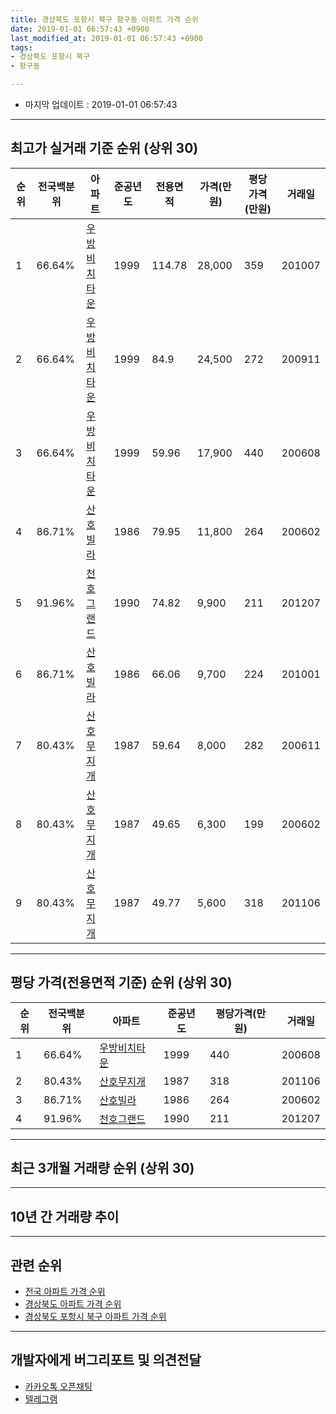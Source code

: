 ```yaml
---
title: 경상북도 포항시 북구 항구동 아파트 가격 순위
date: 2019-01-01 06:57:43 +0900
last_modified_at: 2019-01-01 06:57:43 +0900
tags:
- 경상북도 포항시 북구
- 항구동

---
```


* 마지막 업데이트 : 2019-01-01 06:57:43

---

## 최고가 실거래 기준 순위 (상위 30)


|순위|전국백분위|아파트|준공년도|전용면적|가격(만원)|평당가격(만원)|거래일|
|---|---|---|---|---|---|---|---|
|1|66.64%|[우방비치타운](https://search.naver.com/search.naver?query=%EA%B2%BD%EC%83%81%EB%B6%81%EB%8F%84+%ED%8F%AC%ED%95%AD%EC%8B%9C+%EB%B6%81%EA%B5%AC+%ED%95%AD%EA%B5%AC%EB%8F%99+%EC%9A%B0%EB%B0%A9%EB%B9%84%EC%B9%98%ED%83%80%EC%9A%B4)|1999|114.78|28,000|359|201007|
|2|66.64%|[우방비치타운](https://search.naver.com/search.naver?query=%EA%B2%BD%EC%83%81%EB%B6%81%EB%8F%84+%ED%8F%AC%ED%95%AD%EC%8B%9C+%EB%B6%81%EA%B5%AC+%ED%95%AD%EA%B5%AC%EB%8F%99+%EC%9A%B0%EB%B0%A9%EB%B9%84%EC%B9%98%ED%83%80%EC%9A%B4)|1999|84.9|24,500|272|200911|
|3|66.64%|[우방비치타운](https://search.naver.com/search.naver?query=%EA%B2%BD%EC%83%81%EB%B6%81%EB%8F%84+%ED%8F%AC%ED%95%AD%EC%8B%9C+%EB%B6%81%EA%B5%AC+%ED%95%AD%EA%B5%AC%EB%8F%99+%EC%9A%B0%EB%B0%A9%EB%B9%84%EC%B9%98%ED%83%80%EC%9A%B4)|1999|59.96|17,900|440|200608|
|4|86.71%|[산호빌라](https://search.naver.com/search.naver?query=%EA%B2%BD%EC%83%81%EB%B6%81%EB%8F%84+%ED%8F%AC%ED%95%AD%EC%8B%9C+%EB%B6%81%EA%B5%AC+%ED%95%AD%EA%B5%AC%EB%8F%99+%EC%82%B0%ED%98%B8%EB%B9%8C%EB%9D%BC)|1986|79.95|11,800|264|200602|
|5|91.96%|[천호그랜드](https://search.naver.com/search.naver?query=%EA%B2%BD%EC%83%81%EB%B6%81%EB%8F%84+%ED%8F%AC%ED%95%AD%EC%8B%9C+%EB%B6%81%EA%B5%AC+%ED%95%AD%EA%B5%AC%EB%8F%99+%EC%B2%9C%ED%98%B8%EA%B7%B8%EB%9E%9C%EB%93%9C)|1990|74.82|9,900|211|201207|
|6|86.71%|[산호빌라](https://search.naver.com/search.naver?query=%EA%B2%BD%EC%83%81%EB%B6%81%EB%8F%84+%ED%8F%AC%ED%95%AD%EC%8B%9C+%EB%B6%81%EA%B5%AC+%ED%95%AD%EA%B5%AC%EB%8F%99+%EC%82%B0%ED%98%B8%EB%B9%8C%EB%9D%BC)|1986|66.06|9,700|224|201001|
|7|80.43%|[산호무지개](https://search.naver.com/search.naver?query=%EA%B2%BD%EC%83%81%EB%B6%81%EB%8F%84+%ED%8F%AC%ED%95%AD%EC%8B%9C+%EB%B6%81%EA%B5%AC+%ED%95%AD%EA%B5%AC%EB%8F%99+%EC%82%B0%ED%98%B8%EB%AC%B4%EC%A7%80%EA%B0%9C)|1987|59.64|8,000|282|200611|
|8|80.43%|[산호무지개](https://search.naver.com/search.naver?query=%EA%B2%BD%EC%83%81%EB%B6%81%EB%8F%84+%ED%8F%AC%ED%95%AD%EC%8B%9C+%EB%B6%81%EA%B5%AC+%ED%95%AD%EA%B5%AC%EB%8F%99+%EC%82%B0%ED%98%B8%EB%AC%B4%EC%A7%80%EA%B0%9C)|1987|49.65|6,300|199|200602|
|9|80.43%|[산호무지개](https://search.naver.com/search.naver?query=%EA%B2%BD%EC%83%81%EB%B6%81%EB%8F%84+%ED%8F%AC%ED%95%AD%EC%8B%9C+%EB%B6%81%EA%B5%AC+%ED%95%AD%EA%B5%AC%EB%8F%99+%EC%82%B0%ED%98%B8%EB%AC%B4%EC%A7%80%EA%B0%9C)|1987|49.77|5,600|318|201106|


---

## 평당 가격(전용면적 기준) 순위 (상위 30)


|순위|전국백분위|아파트|준공년도|평당가격(만원)|거래일|
|---|---|---|---|---|---|
|1|66.64%|[우방비치타운](https://search.naver.com/search.naver?query=%EA%B2%BD%EC%83%81%EB%B6%81%EB%8F%84+%ED%8F%AC%ED%95%AD%EC%8B%9C+%EB%B6%81%EA%B5%AC+%ED%95%AD%EA%B5%AC%EB%8F%99+%EC%9A%B0%EB%B0%A9%EB%B9%84%EC%B9%98%ED%83%80%EC%9A%B4)|1999|440|200608|
|2|80.43%|[산호무지개](https://search.naver.com/search.naver?query=%EA%B2%BD%EC%83%81%EB%B6%81%EB%8F%84+%ED%8F%AC%ED%95%AD%EC%8B%9C+%EB%B6%81%EA%B5%AC+%ED%95%AD%EA%B5%AC%EB%8F%99+%EC%82%B0%ED%98%B8%EB%AC%B4%EC%A7%80%EA%B0%9C)|1987|318|201106|
|3|86.71%|[산호빌라](https://search.naver.com/search.naver?query=%EA%B2%BD%EC%83%81%EB%B6%81%EB%8F%84+%ED%8F%AC%ED%95%AD%EC%8B%9C+%EB%B6%81%EA%B5%AC+%ED%95%AD%EA%B5%AC%EB%8F%99+%EC%82%B0%ED%98%B8%EB%B9%8C%EB%9D%BC)|1986|264|200602|
|4|91.96%|[천호그랜드](https://search.naver.com/search.naver?query=%EA%B2%BD%EC%83%81%EB%B6%81%EB%8F%84+%ED%8F%AC%ED%95%AD%EC%8B%9C+%EB%B6%81%EA%B5%AC+%ED%95%AD%EA%B5%AC%EB%8F%99+%EC%B2%9C%ED%98%B8%EA%B7%B8%EB%9E%9C%EB%93%9C)|1990|211|201207|


---

## 최근 3개월 거래량 순위 (상위 30)


<div style="width:100%;">
    <canvas id="deal_count_ranking" height="250"></canvas>
</div>


<script>
new Chart(document.getElementById("deal_count_ranking"), {
    type: 'horizontalBar',
    data: {
        labels: ['우방비치타운'],
        datasets: [{
            label: '실거래 수',
            data: [3],
            borderColor: "rgba(255, 0, 128, 1)",
            backgroundColor: "rgba(255, 0, 128, 0.5)",
            fill: false,
        }]
    },
    options: {
        responsive: true,
        title: {
            display: true,
            text: '최근 3개월 거래량 순위'
        },
        tooltips: {
            mode: 'index',
            intersect: false,
            callbacks: {
                title: function(tooltipItems, data) {
                    return "실거래 수:";
                },
                label: function(tooltipItem, data) {
                    return data.labels[tooltipItem.index] + ": " + tooltipItem.xLabel;
                }
            }
        },
        hover: {
            mode: 'nearest',
            intersect: true
        },
        scales: {
            xAxes: [{
                display: true,
                scaleLabel: {
                    display: true,
                    labelString: '실거래 수'
                },
                ticks: {
                    suggestedMin: 0,
                }
            }],
            yAxes: [{
                display: true,
                ticks: {
                    autoSkip: false,
                    callback: function(value, index, values) {
                        if (value.length > 15)
                            return value.substr(0, 13) + "...";
                        else
                            return value;
                    }
                },
                scaleLabel: {
                    display: false,
                }
            }]
        }
    }
});

</script>


---

## 10년 간 거래량 추이


<div style="width:100%;">
    <canvas id="deal_progress" height="250"></canvas>
</div>

<script>
new Chart(document.getElementById("deal_progress"), {
    type: 'line',
    data: {
        labels: ['200901','200902','200903','200904','200905','200906','200907','200908','200909','200910','200911','200912','201001','201002','201003','201004','201005','201006','201007','201008','201009','201010','201011','201012','201101','201102','201103','201104','201105','201106','201107','201108','201109','201110','201111','201112','201201','201202','201203','201204','201205','201206','201207','201208','201209','201210','201211','201212','201301','201302','201303','201304','201305','201306','201307','201308','201309','201310','201311','201312','201401','201402','201403','201404','201405','201406','201407','201408','201409','201410','201411','201412','201501','201502','201503','201504','201505','201506','201507','201508','201509','201510','201511','201512','201601','201602','201603','201604','201605','201606','201607','201608','201609','201610','201611','201612','201701','201702','201703','201704','201705','201706','201707','201708','201709','201710','201711','201712','201801','201802','201803','201804','201805','201806','201807','201808','201809','201810','201811','201812','201901'],
        datasets: [{
            label: '실거래 수',
            pointRadius: 1,
            data: [3, 9, 14, 7, 11, 5, 1, 2, 4, 6, 5, 6, 7, 5, 5, 6, 1, 3, 9, 3, 11, 5, 3, 6, 8, 3, 7, 7, 7, 4, 2, 4, 6, 9, 7, 6, 3, 0, 3, 3, 3, 4, 6, 1, 4, 5, 6, 1, 1, 4, 4, 7, 2, 3, 3, 2, 5, 9, 10, 4, 4, 0, 6, 3, 5, 3, 2, 3, 10, 6, 2, 1, 1, 1, 3, 2, 1, 4, 1, 2, 1, 2, 1, 1, 0, 1, 4, 3, 1, 5, 0, 0, 3, 2, 3, 3, 1, 1, 1, 1, 2, 0, 4, 5, 0, 1, 1, 1, 4, 0, 4, 3, 1, 1, 0, 1, 2, 0, 2, 1, 0],
            borderColor: "rgba(255, 201, 14, 1)",
            backgroundColor: "rgba(255, 201, 14, 0.5)",
            fill: true,
        }]
    },
    options: {
        responsive: true,
        title: {
            display: true,
            text: '10년간 거래량 추이'
        },
        tooltips: {
            mode: 'index',
            intersect: false,
        },
        hover: {
            mode: 'nearest',
            intersect: true
        },
        scales: {
            xAxes: [{
                display: true,
                scaleLabel: {
                    display: true,
                    labelString: '년/월'
                }
            }],
            yAxes: [{
                display: true,
                ticks: {
                    suggestedMin: 0,
                },
                scaleLabel: {
                    display: true,
                    labelString: '실거래 수'
                }
            }]
        }
    }
});

</script>


---

## 관련 순위

- [전국 아파트 가격 순위](https://inasie.github.io/apt-ranking/전국)
- [경상북도 아파트 가격 순위](https://inasie.github.io/apt-ranking/경상북도)
- [경상북도 포항시 북구 아파트 가격 순위](https://inasie.github.io/apt-ranking/경상북도-포항시-북구)


---

## 개발자에게 버그리포트 및 의견전달

- [카카오톡 오픈채팅](https://open.kakao.com/o/gLJUAP4)
- [텔레그램](https://t.me/inasie)

